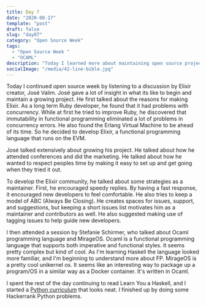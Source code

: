 ```yaml
---
title: Day 7
date: "2020-08-17"
template: "post"
draft: false
slug: "day07"
category: "Open Source Week"
tags:
  - "Open Source Week "
  - "OCAML"
description: "Today I learned more about maintaining open source projects and ocaml."
socialImage: "/media/42-line-bible.jpg"
---
```


Today I continued open source week by listening to a discussion by Elixir creator, José Valim. José gave a lot of insight in what its like to begin and maintain a growing project. He first talked about the reasons for making Elixir. As a long term Ruby developer, he found that it had problems with concurrency. While at first he tried to improve Ruby, he discovered that immutability in functional programming eliminated a lot of problems in concurrency errors. He also found the Erlang Virtual Machine to be ahead of its time. So he decided to develop Elixir, a functional programming language that runs on the EVM.

José talked extensively about growing his project. He talked about how he attended conferences and did the marketing. He talked about how he wanted to respect peoples time by making it easy to set up and get going when they tried it out. 

To develop the Elixir community, he talked about some strategies as a maintainer. First, he encouraged speedy replies. By having a fast response, it encouraged new developers to feel comfortable. He also tries to keep a model of ABC (Always Be Closing). He creates spaces for issues, support, and suggestions, but keeping a short issues list motivates him as a maintainer and contributors as well. He also suggested making use of tagging issues to help guide new developers.

I then attended a session by Stefanie Schirmer, who talked about Ocaml programming language and MirageOS. Ocaml is a functional programming language that supports both imperative and functional styles. It seems pretty complex but kind of cool. As I'm learning Haskell the language looked more familiar, and I'm beginning to understand more about FP. MirageOS is a pretty cool unikernel os. It seems like an interesting way to package up a program/OS in a similar way as a Docker container. It's written in Ocaml.

I spent the rest of the day continuing to read Learn You a Haskell, and I started a [Python curriculum](notion.so/4f0d76b4b6b54c88a4c99d665018bb66) that looks neat. I finished up by doing some Hackerrank Python problems.
